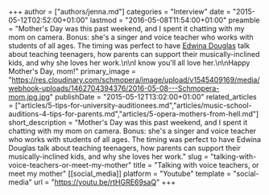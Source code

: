 +++
author = ["authors/jenna.md"]
categories = "Interview"
date = "2015-05-12T02:52:00+01:00"
lastmod = "2016-05-08T11:54:00+01:00"
preamble = "Mother's Day was this past weekend, and I spent it chatting with my mom on camera. Bonus: she's a singer and voice teacher who works with students of all ages. The timing was perfect to have [Edwina Douglas](https://twitter.com/edwinasings) talk about teaching teenagers, how parents can support their musically-inclined kids, and why she loves her work.\n\nI know you'll all love her.\n\nHappy Mother's Day, mom!"
primary_image = "https://res.cloudinary.com/schmopera/image/upload/v1545409169/media/webhook-uploads/1462704394376/2016-05-08---Schmopera-mom.jpg.jpg"
publishDate = "2015-05-12T13:02:00+01:00"
related_articles = ["articles/5-tips-for-university-auditionees.md","articles/music-school-auditions-4-tips-for-parents.md","articles/5-opera-mothers-from-hell.md"]
short_description = "Mother&#039;s Day was this past weekend, and I spent it chatting with my mom on camera. Bonus: she&#039;s a singer and voice teacher who works with students of all ages. The timing was perfect to have Edwina Douglas talk about teaching teenagers, how parents can support their musically-inclined kids, and why she loves her work."
slug = "talking-with-voice-teachers-or-meet-my-mother"
title = "Talking with voice teachers, or meet my mother"
[[social_media]]
platform = "Youtube"
template = "social-media"
url = "https://youtu.be/rtHGRE69saQ"
+++


